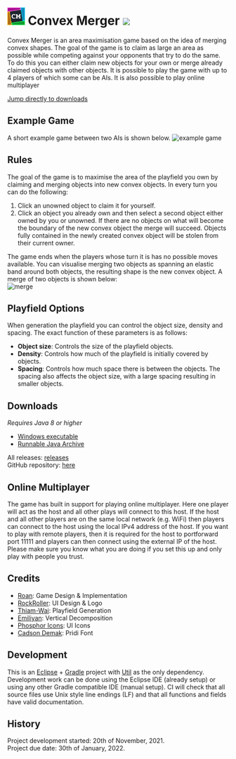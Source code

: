 # <img src="ConvexMerger/assets/assets/logo/64.png" width="40"/> Convex Merger [![](https://img.shields.io/github/release/RoanH/ConvexMerger.svg)](https://github.com/RoanH/ConvexMerger/releases)
Convex Merger is an area maximisation game based on the idea of merging convex shapes. The goal of the game is to claim as large an area as possible while competing against your opponents that try to do the same. To do this you can either claim new objects for your own or merge already claimed objects with other objects. It is possible to play the game with up to 4 players of which some can be AIs. It is also possible to play online multiplayer

[Jump directly to downloads](#downloads)

## Example Game
A short example game between two AIs is shown below.
![example game](https://i.imgur.com/48W3hwE.gif)

## Rules
The goal of the game is to maximise the area of the playfield you own by claiming and merging objects into new convex objects. In every turn you can do the following:
1. Click an unowned object to claim it for yourself.
2. Click an object you already own and then select a second object either owned by you or unowned. If there are no objects on what will become the boundary of the new convex object the merge will succeed. Objects fully contained in the newly created convex object will be stolen from their current owner.

The game ends when the players whose turn it is has no possible moves available. You can visualise merging two objects as spanning an elastic band around both objects, the resulting shape is the new convex object. A merge of two objects is shown below:    
![merge](https://i.imgur.com/6ofU8Ys.gif)

## Playfield Options
When generation the playfield you can control the object size, density and spacing. The exact function of these parameters is as follows:
- **Object size**: Controls the size of the playfield objects.
- **Density**: Controls how much of the playfield is initially covered by objects.
- **Spacing**: Controls how much space there is between the objects. The spacing also affects the object size, with a large spacing resulting in smaller objects.

## Downloads
_Requires Java 8 or higher_    
- [Windows executable](https://github.com/RoanH/ConvexMerger/releases/download/v1.0/ConvexMerger-v1.0.exe)    
- [Runnable Java Archive](https://github.com/RoanH/ConvexMerger/releases/download/v1.0/ConvexMerger-v1.0.jar)

All releases: [releases](https://github.com/RoanH/ConvexMerger/releases)    
GitHub repository: [here](https://github.com/RoanH/ConvexMerger)

## Online Multiplayer
The game has built in support for playing online multiplayer. Here one player will act as the host and all other plays will connect to this host. If the host and all other players are on the same local network (e.g. WiFi) then players can connect to the host using the local IPv4 address of the host. If you want to play with remote players, then it is required for the host to portforward port 11111 and players can then connect using the external IP of the host. Please make sure you know what you are doing if you set this up and only play with people you trust.

## Credits
- [Roan](https://github.com/RoanH): Game Design & Implementation
- [RockRoller](https://github.com/RockRoller01): UI Design & Logo
- [Thiam-Wai](https://github.com/CTW121): Playfield Generation
- [Emiliyan](https://github.com/Kroasana): Vertical Decomposition
- [Phosphor Icons](https://phosphoricons.com/): UI Icons
- [Cadson Demak](https://fonts.google.com/specimen/Pridi): Pridi Font

## Development
This is an [Eclipse](https://www.eclipse.org/) + [Gradle](https://gradle.org/) project with [Util](https://github.com/RoanH/Util) as the only dependency. Development work can be done using the Eclipse IDE (already setup) or using any other Gradle compatible IDE (manual setup). CI will check that all source files use Unix style line endings (LF) and that all functions and fields have valid documentation.

## History
Project development started: 20th of November, 2021.    
Project due date: 30th of January, 2022.

